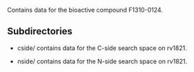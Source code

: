 Contains data for the bioactive compound F1310-0124.

## Subdirectories

- cside/ contains data for the C-side search space on rv1821.

- nside/ contains data for the N-side search space on rv1821.

